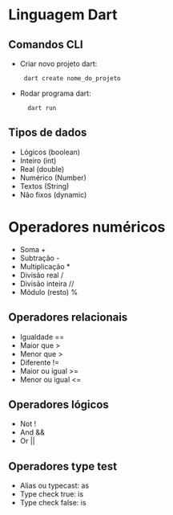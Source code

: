# Linguagem Dart

## Comandos CLI
-  Criar novo projeto dart:
  
        dart create nome_do_projeto
- Rodar programa dart:
        
        dart run

## Tipos de dados
- Lógicos (boolean)
- Inteiro (int)
- Real (double)
- Numérico (Number)
- Textos (String)
- Não fixos (dynamic)


# Operadores numéricos
- Soma +
- Subtração -
- Multiplicação *
- Divisão real /
- Divisão inteira //
- Módulo (resto) %


## Operadores relacionais
- Igualdade ==
- Maior que >
- Menor que >
- Diferente !=
- Maior ou igual >=
- Menor ou igual <=

## Operadores lógicos
- Not !
- And &&
- Or ||

## Operadores type test
- Alias ou typecast: as
- Type check true: is
- Type check false: is
